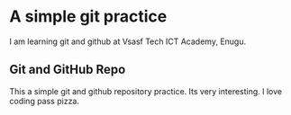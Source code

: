 # A simple git practice
I am learning git and github at Vsasf Tech ICT Academy, Enugu.
## Git and GitHub Repo
This a simple git and github repository practice. Its 
very interesting. I love coding pass pizza.
